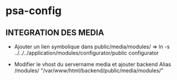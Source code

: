 # psa-config

## INTEGRATION DES MEDIA
- Ajouter un lien symbolique dans public/media/modules/
=> ln -s ../../../application/modules/configurator/public configurator

- Modifier le vhost du servername media et ajouter backend
Alias /modules/ "/var/www/html/backend/public/media/modules/"
